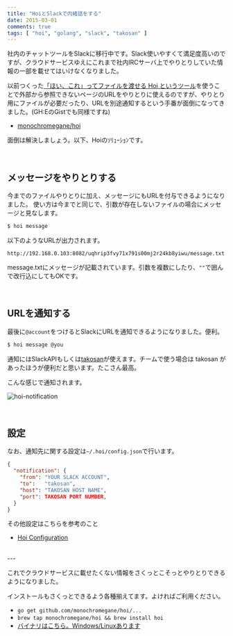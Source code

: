 ```yaml
---
title: "HoiとSlackで内緒話をする"
date: 2015-03-01
comments: true
tags: [ "hoi", "golang", "slack", "takosan" ]
---
```


社内のチャットツールをSlackに移行中です。Slack使いやすくて満足度高いのですが、クラウドサービスゆえにこれまで社内IRCサーバ上でやりとりしていた情報の一部を載せてはいけなくなりました。

以前つくった[「ほい、これ」ってファイルを渡せる Hoi というツール](http://blog.monochromegane.com/blog/2014/07/17/hoi/)を使うことで外部から参照できないページのURLをやりとりに使えるのですが、やりとり用にファイルが必要だったり、URLを別途通知するという手番が面倒になってきました。(GH:EのGistでも同様ですね)

- [monochromegane/hoi](https://github.com/monochromegane/hoi)

面倒は解決しましょう。以下、Hoiのｿﾘｭｰｼｮﾝです。

<br />

## メッセージをやりとりする

今までのファイルやりとりに加え、メッセージにもURLを付与できるようになりました。
使い方は今までと同じで、引数が存在しないファイルの場合にメッセージと見なします。

```sh
$ hoi message
```

以下のようなURLが出力されます。

```
http://192.168.0.103:8082/uqhrip3fvy71x791s00mj2r24kb8yiwu/message.txt
```

message.txtにメッセージが記載されています。引数を複数にしたり、`""`で囲んで改行込にしてもOKです。

<br />

## URLを通知する

最後に`@account`をつけるとSlackにURLを通知できるようになりました。便利。

```sh
$ hoi message @you
```

通知にはSlackAPIもしくは[takosan](https://github.com/kentaro/takosan)が使えます。チームで使う場合は takosan があったほうが便利だと思います。たこさん最高。

こんな感じで通知されます。

![hoi-notification](/images/2015/03/hoi-notification.png)


<br />

## 設定

なお、通知先に関する設定は`~/.hoi/config.json`で行います。

```json
{
  "notification": {
    "from": "YOUR SLACK ACCOUNT",
    "to":   "takosan",
    "host": "TAKOSAN HOST NAME",
    "port": TAKOSAN PORT NUMBER,
  }
}
```

その他設定はこちらを参考のこと

- [Hoi Configuration](https://github.com/monochromegane/hoi#configuration)

<br />
---

これでクラウドサービスに載せたくない情報をさくっとこそっとやりとりできるようになりました。

インストールもさくっとできるよう各種揃えてます。よければご利用ください。

- `go get github.com/monochromegane/hoi/...`
- `brew tap monochromegane/hoi && brew install hoi`
- [バイナリはこちら。Windows/Linuxあります](https://github.com/monochromegane/hoi/releases)

